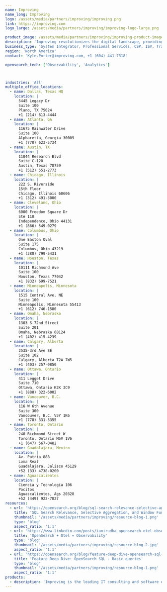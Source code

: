 ```yaml
---
name: Improving
name_long: Improving
logo: /assets/media/partners/improving/improving.png
link: https://improving.com
logo_large: /assets/media/partners/improving/improving-logo-large.png

product_image: /assets/media/partners/improving/improving-product-image.png
description: 'Improving revolutionizes the digital landscape, providing cutting-edge IT consulting, dynamic software development, and comprehensive agile training globally. Our trailblazing solutions empower our clients to conquer tactical and strategic goals, propelling them to unparalleled success in a relentlessly competitive and ever-evolving market. Join us on the journey to unprecedented heights.'
business_type: 'System Integrator, Professional Services, CSP, ISV, Training'
region: 'North America'
contact: 'Kyle.Porter@improving.com, +1 (604) 441-7318'

opensearch_tech: ['Observability', 'Analytics']



industries: 'All'
multiple_office_locations:
  - name: Dallas, Texas HQ
    location: |
      5445 Legacy Dr
      Suite 100
      Plano, TX 75024
      +1 (214) 613-4444
  - name: Atlanta, GA
    location: |
      11675 Rainwater Drive
      Suite 100
      Alpharetta, Georgia 30009
      +1 (770) 623-5734
  - name: Austin, TX
    location: |
      11044 Research Blvd
      Suite C-120
      Austin, Texas 78759
      +1 (512) 551-2773
  - name: Chicago, Illinois
    location: |
      222 S. Riverside
      15th Floor
      Chicago, Illinois 60606
      +1 (312) 491-3000
  - name: Cleveland, Ohio
    location: |
      6000 Freedom Square Dr
      Ste 110
      Independence, Ohio 44131
      +1 (866) 549-0279
  - name: Columbus, Ohio
    location: |
      One Easton Oval
      Suite 175
      Columbus, Ohio 43219
      +1 (380) 799-5431
  - name: Houston, Texas
    location: |
      10111 Richmond Ave
      Suite 100
      Houston, Texas 77042
      +1 (832) 699-7521
  - name: Minneapolis, Minnesota
    location: |
      1515 Central Ave. NE
      Suite 100
      Minneapolis, Minnesota 55413
      +1 (612) 746-1580
  - name: Omaha, Nebraska
    location: |
      1303 S 72nd Street
      Suite 201
      Omaha, Nebraska 68124
      +1 (402) 415-4239
  - name: Calgary, Alberta
    location: |
      2535-3rd Ave SE
      Suite 102
      Calgary, Alberta T2A 7W5
      +1 (403) 257-0850
  - name: Ottawa, Ontario
    location: |
      411 Legget Drive
      Suite 710
      Ottawa, Ontario K2K 3C9
      +1 (888) 322-6002
  - name: Vancouver, B.C.
    location: |
      116 W 6th Avenue
      Suite 300
      Vancouver, B.C. V5Y 1K6
      +1 (778) 331-3355
  - name: Toronto, Ontario
    location: |
      240 Richmond Street W
      Toronto, Ontario M5V 1V6
      +1 (647) 567-0482
  - name: Guadalajara, Mexico
    location: |
      Av. Patria 888
      Loma Real
      Guadalajara, Jalisco 45129
      +52 (33) 4738-0200
  - name: Aguascalientes
    location: |
      Ciencia y Tecnología 106
      Pocitos
      Aguascalientes, Ags 20328
      +52 (449) 922-7827
resources:
  - url: 'https://opensearch.org/blog/sql-search-relevance-selective-aggregation-and-window-functions-in-OpenSearch/'
    title: 'SQL Search Relevance, Selective Aggregation, and Window Functions in OpenSearch'
    thumbnail: '/assets/media/partners/improving/resource-blog-1.png'
    type: 'blog'
    aspect_ratio: '1:1'
  - url: 'https://www.linkedin.com/posts/ianirudha_opensearch-otel-observability-activity-7069920836727574529-0GgC/?utm_source=share&utm_medium=member_desktop'
    title: 'OpenSearch + Otel = Observability'
    type: 'blog'
    thumbnail: '/assets/media/partners/improving/resource-blog-2.jpg'
    aspect_ratio: '1:1'
  - url: 'https://opensearch.org/blog/feature-deep-dive-opensearch-sql-basic-queries/'
    title: 'Feature Deep Dive: OpenSearch SQL - Basic queries'
    type: 'blog'
    thumbnail: '/assets/media/partners/improving/resource-blog-1.png'
    aspect_ratio: '1:1'
products:
  - description: 'Improving is the leading IT consulting and software engineering company in North America. We help enterprises and organizations solve their most complex technology challenges through modern software development, technology consulting, agile training, and team augmentation services. Whether your business needs to understand the impact of a new initiative, deploy a new application, or partner with a trusted firm that can assimilate into your team, Improving is here to help! We are dedicated to educating and supporting your business each step of the way.'
---
```


